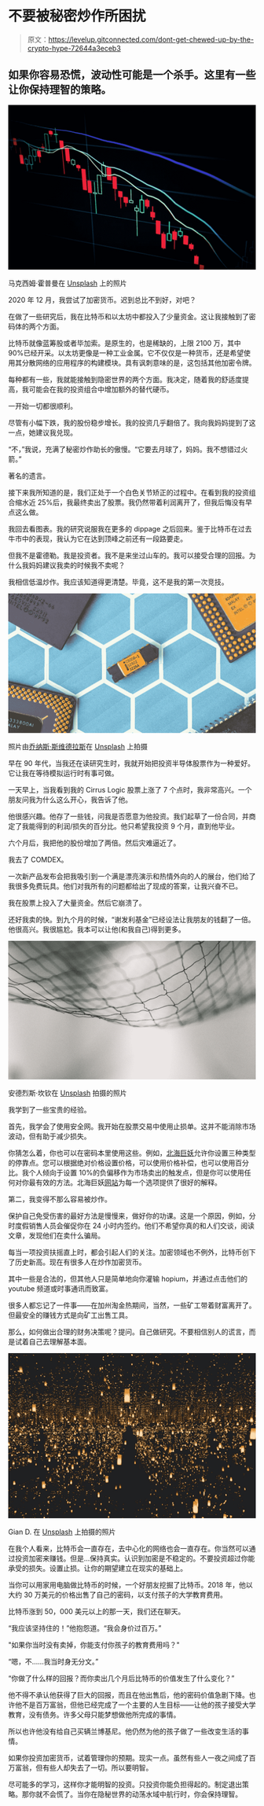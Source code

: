 # 不要被秘密炒作所困扰

> 原文：<https://levelup.gitconnected.com/dont-get-chewed-up-by-the-crypto-hype-72644a3eceb3>

## 如果你容易恐慌，波动性可能是一个杀手。这里有一些让你保持理智的策略。

![](img/74a2dfcbb0f8ed8f0111b4829e85098a.png)

马克西姆·霍普曼在 [Unsplash](https://unsplash.com?utm_source=medium&utm_medium=referral) 上的照片

2020 年 12 月，我尝试了加密货币。迟到总比不到好，对吧？

在做了一些研究后，我在比特币和以太坊中都投入了少量资金。这让我接触到了密码体的两个方面。

比特币就像蓝筹股或者毕加索。是原生的，也是稀缺的，上限 2100 万，其中 90%已经开采。以太坊更像是一种工业金属。它不仅仅是一种货币，还是希望使用其分散网络的应用程序的构建模块。具有讽刺意味的是，这包括其他加密令牌。

每种都有一些，我就能接触到隐密世界的两个方面。我决定，随着我的舒适度提高，我可能会在我的投资组合中增加额外的替代硬币。

一开始一切都很顺利。

尽管有小幅下跌，我的股份稳步增长。我的投资几乎翻倍了。我向我妈妈提到了这一点，她建议我兑现。

“不，”我说，充满了秘密炒作助长的傲慢。“它要去月球了，妈妈。我不想错过火箭。”

著名的遗言。

接下来我所知道的是，我们正处于一个白色关节矫正的过程中。在看到我的投资组合缩水近 25%后，我最终卖出了股票。我仍然带着利润离开了，但我后悔没有早点这么做。

我回去看图表。我的研究说服我在更多的 dippage 之后回来。鉴于比特币在过去牛市中的表现，我认为它在达到顶峰之前还有一段路要走。

但我不是霍德勒。我是投资者。我不是来坐过山车的。我可以接受合理的回报。为什么我妈妈建议我卖的时候我不卖呢？

我相信低温炒作。我应该知道得更清楚。毕竟，这不是我的第一次竞技。

![](img/970572645ce0d5fae46055e9ec5d7985.png)

照片由[乔纳斯·斯维德拉斯](https://unsplash.com/@jonassvidras?utm_source=medium&utm_medium=referral)在 [Unsplash](https://unsplash.com?utm_source=medium&utm_medium=referral) 上拍摄

早在 90 年代，当我还在读研究生时，我就开始把投资半导体股票作为一种爱好。它让我在等待模拟运行时有事可做。

一天早上，当我看到我的 Cirrus Logic 股票上涨了 7 个点时，我非常高兴。一个朋友问我为什么这么开心，我告诉了他。

他很感兴趣。他存了一些钱，问我是否愿意为他投资。我们起草了一份合同，并商定了我能得到的利润/损失的百分比。他只希望我投资 9 个月，直到他毕业。

六个月后，我把他的股份增加了两倍。然后灾难逼近了。

我去了 COMDEX。

一次新产品发布会把我吸引到一个满是漂亮演示和热情外向的人的展台，他们给了我很多免费玩具。他们对我所有的问题都给出了现成的答案，让我兴奋不已。

我在股票上投入了大量资金。然后它崩溃了。

还好我卖的快。到九个月的时候，“谢发利基金”已经设法让我朋友的钱翻了一倍。他很高兴。我很尴尬。我本可以让他(和我自己)得到更多。

![](img/3a3e1c2ba501c4aa5c40e17093d188f2.png)

安德烈斯·坎钦在 [Unsplash](https://unsplash.com?utm_source=medium&utm_medium=referral) 拍摄的照片

我学到了一些宝贵的经验。

首先，我学会了使用安全网。我开始在股票交易中使用止损单。这并不能消除市场波动，但有助于减少损失。

你猜怎么着，你也可以在密码本里使用这些。例如，[北海巨妖](https://support.kraken.com/hc/en-us/articles/203325793-Stop-loss-orders)允许你设置三种类型的停靠点。您可以根据绝对价格设置价格，可以使用价格补偿，也可以使用百分比。我个人倾向于设置 10%的负偏移作为市场卖出的触发点，但是你可以使用任何对你最有效的方法。北海巨妖[网站](https://support.kraken.com/hc/en-us/articles/203325793-Stop-loss-orders)为每一个选项提供了很好的解释。

第二，我变得不那么容易被炒作。

保护自己免受伤害的最好方法是慢慢来，做好你的功课。这是一个原因，例如，分时度假销售人员会催促你在 24 小时内签约。他们不希望你真的和人们交谈，阅读文章，发现他们在卖什么骗局。

每当一项投资扶摇直上时，都会引起人们的关注。加密领域也不例外，比特币创下了历史新高。现在有很多人在炒作加密货币。

其中一些是合法的，但其他人只是简单地向你灌输 hopium，并通过点击他们的 youtube 频道或时事通讯而致富。

很多人都忘记了一件事——在加州淘金热期间，当然，一些矿工带着财富离开了。但最安全的赚钱方式是向矿工出售工具。

那么，如何做出合理的财务决策呢？提问。自己做研究。不要相信别人的谎言，而是试着自己去理解基本面。

![](img/6a304a7467bfc288bd90375db3bf5d95.png)

Gian D. 在 [Unsplash](https://unsplash.com?utm_source=medium&utm_medium=referral) 上拍摄的照片

在我个人看来，比特币会一直存在，去中心化的网络也会一直存在。你当然可以通过投资加密来赚钱。但是…保持真实。认识到加密是不稳定的。不要投资超过你能承受的损失。设置止损。让你的期望建立在现实的基础上。

当你可以用家用电脑做比特币的时候，一个好朋友挖掘了比特币。2018 年，他以大约 30 万美元的价格出售了自己的密码，以支付孩子的大学教育费用。

比特币涨到 50，000 美元以上的那一天，我们还在聊天。

“我应该坚持住的！”他抱怨道。“我会身价过百万。”

"如果你当时没有卖掉，你能支付你孩子的教育费用吗？"

“嗯，不……我当时身无分文。”

“你做了什么样的回报？而你卖出几个月后比特币的价值发生了什么变化？”

他不得不承认他获得了巨大的回报，而且在他出售后，他的密码价值急剧下降。也许他不是百万富翁，但他已经完成了一个主要的人生目标——让他的孩子接受大学教育，没有债务。许多父母只能梦想做他所完成的事情。

所以也许他没有给自己买辆兰博基尼。他仍然为他的孩子做了一些改变生活的事情。

如果你投资加密货币，试着管理你的预期。现实一点。虽然有些人一夜之间成了百万富翁，但有些人却失去了一切。所以要明智。

尽可能多的学习，这样你才能明智的投资。只投资你能负担得起的。制定退出策略。那你就不会慌了。当你在隐秘世界的动荡水域中航行时，你会保持理智。